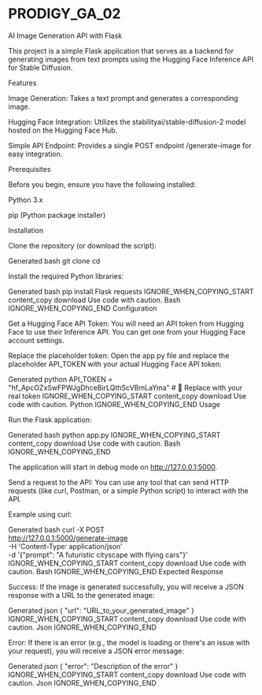 # PRODIGY_GA_02


AI Image Generation API with Flask

This project is a simple Flask application that serves as a backend for generating images from text prompts using the Hugging Face Inference API for Stable Diffusion.

Features

Image Generation: Takes a text prompt and generates a corresponding image.

Hugging Face Integration: Utilizes the stabilityai/stable-diffusion-2 model hosted on the Hugging Face Hub.

Simple API Endpoint: Provides a single POST endpoint /generate-image for easy integration.

Prerequisites

Before you begin, ensure you have the following installed:

Python 3.x

pip (Python package installer)

Installation

Clone the repository (or download the script):

Generated bash
git clone <your-repository-url>
cd <your-repository-directory>


Install the required Python libraries:

Generated bash
pip install Flask requests
IGNORE_WHEN_COPYING_START
content_copy
download
Use code with caution.
Bash
IGNORE_WHEN_COPYING_END
Configuration

Get a Hugging Face API Token:
You will need an API token from Hugging Face to use their Inference API. You can get one from your Hugging Face account settings.

Replace the placeholder token:
Open the app.py file and replace the placeholder API_TOKEN with your actual Hugging Face API token:

Generated python
API_TOKEN = "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"  # 🔁 Replace with your real token
IGNORE_WHEN_COPYING_START
content_copy
download
Use code with caution.
Python
IGNORE_WHEN_COPYING_END
Usage

Run the Flask application:

Generated bash
python app.py
IGNORE_WHEN_COPYING_START
content_copy
download
Use code with caution.
Bash
IGNORE_WHEN_COPYING_END

The application will start in debug mode on http://127.0.0.1:5000.

Send a request to the API:
You can use any tool that can send HTTP requests (like curl, Postman, or a simple Python script) to interact with the API.

Example using curl:

Generated bash
curl -X POST \
  http://127.0.0.1:5000/generate-image \
  -H 'Content-Type: application/json' \
  -d '{"prompt": "A futuristic cityscape with flying cars"}'
IGNORE_WHEN_COPYING_START
content_copy
download
Use code with caution.
Bash
IGNORE_WHEN_COPYING_END
Expected Response

Success:
If the image is generated successfully, you will receive a JSON response with a URL to the generated image:

Generated json
{
  "url": "URL_to_your_generated_image"
}
IGNORE_WHEN_COPYING_START
content_copy
download
Use code with caution.
Json
IGNORE_WHEN_COPYING_END

Error:
If there is an error (e.g., the model is loading or there's an issue with your request), you will receive a JSON error message:

Generated json
{
  "error": "Description of the error"
}
IGNORE_WHEN_COPYING_START
content_copy
download
Use code with caution.
Json
IGNORE_WHEN_COPYING_END
